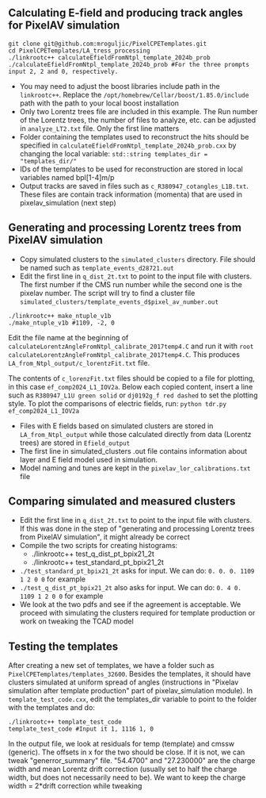 ## Calculating E-field and producing track angles for PixelAV simulation

```
git clone git@github.com:mroguljic/PixelCPETemplates.git
cd PixelCPETemplates/LA_tress_processing
./linkrootc++ calculateEfieldFromNtpl_template_2024b_prob
./calculateEfieldFromNtpl_template_2024b_prob #For the three prompts input 2, 2 and 0, respectively.
```
* You may need to adjust the boost libraries include path in the `linkrootc++`. Replace the `/opt/homebrew/Cellar/boost/1.85.0/include` path with the path to your local boost installation
* Only two Lorentz trees file are included in this example. The Run number of the Lorentz trees, the number of files to analyze, etc. can be adjusted in `analyze_LT2.txt` file. Only the first line matters
* Folder containing the templates used to reconstruct the hits should be specified in `calculateEfieldFromNtpl_template_2024b_prob.cxx` by changing the local variable: `std::string templates_dir = "templates_dir/"`
* IDs of the templates to be used for reconstruction are stored in local variables named bpl[1-4]m/p
* Output tracks are saved in files such as `c_R380947_cotangles_L1B.txt`. These files are contain track information (momenta) that are used in pixelav_simulation (next step)

## Generating and processing Lorentz trees from PixelAV simulation

* Copy simulated clusters to the `simulated_clusters` directory. File should be named such as `template_events_d28721.out`
* Edit the first line in `q_dist_2t.txt` to point to the input file with clusters. The first number if the CMS run number while the second one is the pixelav number. The script will try to find a cluster file `simulated_clusters/template_events_d$pixel_av_number.out`

```
./linkrootc++ make_ntuple_v1b
./make_ntuple_v1b #1109, -2, 0
```

Edit the file name at the beginning of `calculateLorentzAngleFromNtpl_calibrate_2017temp4.C` and run it with `root calculateLorentzAngleFromNtpl_calibrate_2017temp4.C`. This produces `LA_from_Ntpl_output/c_lorentzFit.txt` file. 

The contents of `c_lorenzFit.txt` files should be copied to a file for plotting, in this case `ef_comp2024_L1_IOV2a`. Below each copied content, insert a line such as `R380947_L1U green solid` or `dj0192g_f red dashed` to set the plotting style. To plot the comparisons of electric fields, run: `python tdr.py ef_comp2024_L1_IOV2a`
* Files with E fields based on simulated clusters are stored in `LA_from_Ntpl_output` while those calculated directly from data (Lorentz trees) are stored in `Efield_output`
* The first line in simulated_clusters .out file contains information about layer and E field model used in simulation.
* Model naming and tunes are kept in the `pixelav_lor_calibrations.txt` file

## Comparing simulated and measured clusters
* Edit the first line in `q_dist_2t.txt` to point to the input file with clusters. If this was done in the step of "generating and processing Lorentz trees from PixelAV simulation", it might already be correct
* Compile the two scripts for creating histograms:
    *  ./linkrootc++ test_q_dist_pt_bpix21_2t
    *  ./linkrootc++ test_standard_pt_bpix21_2t
*  `./test_standard_pt_bpix21_2t` asks for input. We can do: `0. 0. 0. 1109 1 2 0 0` for example
*  `./test_q_dist_pt_bpix21_2t` also asks for input. We can do: `0. 4 0. 1109 1 2 0 0` for example
* We look at the two pdfs and see if the agreement is acceptable. We proceed with simulating the clusters required for template production or work on tweaking the TCAD model

## Testing the templates
After creating a new set of templates, we have a folder such as `PixelCPETemplates/templates_32600`. Besides the templates, it should have clusters simulated at uniform spread of angles (instructions in "Pixelav simulation after template production" part of pixelav_simulation module).
In `template_test_code.cxx`, edit the templates_dir variable to point to the folder with the templates and do:
 ```
./linkrootc++ template_test_code
template_test_code #Input it 1, 1116 1, 0
```
In the output file, we look at residuals for temp (template) and cmssw (generic). The offsets in x for the two should be close. If it is not, we can tweak "generror_summary" file. "54.4700" and "27.230000" are the charge width and mean Lorentz drift correction (usually set to half the charge width, but does not necessarily need to be). We want to keep the charge width = 2*drift correction while tweaking



